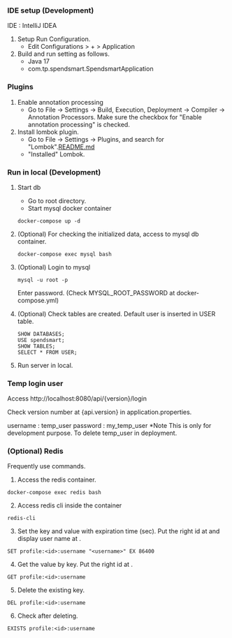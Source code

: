 ### IDE setup (Development)
IDE : IntelliJ IDEA
1. Setup Run Configuration.
   - Edit Configurations > + > Application
2. Build and run setting as follows.
   - Java 17
   - com.tp.spendsmart.SpendsmartApplication


### Plugins
1. Enable annotation processing 
   - Go to File -> Settings -> Build, Execution, Deployment -> Compiler -> Annotation Processors. Make sure the checkbox for "Enable annotation processing" is checked.
2. Install lombok plugin.
   - Go to File -> Settings -> Plugins, and search for "Lombok".[README.md](..%2FREADME.md)
   - "Installed" Lombok.

### Run in local (Development)

1. Start db
   - Go to root directory.
   - Start mysql docker container
    ```
    docker-compose up -d
    ```
2. (Optional) For checking the initialized data, access to mysql db container.
    ```
    docker-compose exec mysql bash
    ```

3. (Optional) Login to mysql
    ```
    mysql -u root -p
    ```
   Enter password.
   (Check MYSQL_ROOT_PASSWORD at docker-compose.yml)

4. (Optional) Check tables are created. Default user is inserted in USER table.
     ```
    SHOW DATABASES;
    USE spendsmart; 
    SHOW TABLES;
    SELECT * FROM USER;
     ```
5. Run server in local.


### Temp login user
Access http://localhost:8080/api/{version}/login

Check version number at {api.version} in application.properties.

username : temp_user
password : my_temp_user
*Note
This is only for development purpose.
To delete temp_user in deployment.

### (Optional) Redis

Frequently use commands.

1. Access the redis container.
```
docker-compose exec redis bash
```

2. Access redis cli inside the container
```
redis-cli
```

3. Set the key and value with expiration time (sec). Put the right id at <id> and display user name at <username>.

```
SET profile:<id>:username "<username>" EX 86400
```

4. Get the value by key. Put the right id at <id>.
```
GET profile:<id>:username
```

5. Delete the existing key.
```
DEL profile:<id>:username
```

6. Check after deleting.
```
EXISTS profile:<id>:username
```